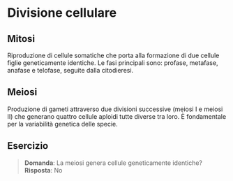 # Divisione cellulare

## Mitosi
Riproduzione di cellule somatiche che porta alla formazione di due cellule
figlie geneticamente identiche. Le fasi principali sono: profase, metafase,
anafase e telofase, seguite dalla citodieresi.

## Meiosi
Produzione di gameti attraverso due divisioni successive (meiosi I e meiosi II)
che generano quattro cellule aploidi tutte diverse tra loro. È fondamentale per
la variabilità genetica delle specie.

## Esercizio
> **Domanda**: La meiosi genera cellule geneticamente identiche?
> **Risposta**: No
